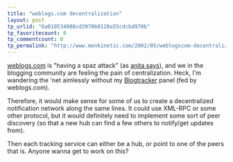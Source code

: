 ```yaml
---
title: "weblogs.com decentralization"
layout: post
tp_urlid: "6a010534988cd3970b0120a55cdcbd970b"
tp_favoritecount: 0
tp_commentcount: 0
tp_permalink: "http://www.monkinetic.com/2002/05/weblogscom-decentralization.html"
---
```

<a href="http://www.weblogs.com">weblogs.com</a> is &quot;having a spaz attack&quot; (as <a href="http://www.anitarowland.com/gmarchives/00000272.html">anita says</a>), and we in the blogging community are feeling the pain of centralization. Heck, I&#39;m wandering the &#39;net aimlessly without my <a href="http://www.dansanderson.com/blogtracker">Blogtracker</a> panel (fed by weblogs.com). 

Therefore, it would make sense for some of us to create a decentralized notification network along the same lines. It could use XML-RPC or some other protocol, but it would definitely need to implement some sort of peer discovery (so that a new hub can find a few others to notify/get updates from). 

Then each tracking service can either be a hub, or point to one of the peers that is. Anyone wanna get to work on this?
